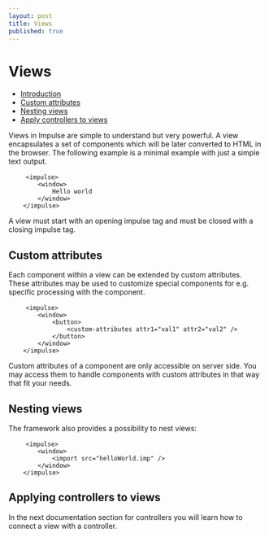 ```yaml
---
layout: post
title: Views
published: true
---
```


# Views

- [Introduction](#introduction)
- [Custom attributes](#custom-attributes)
- [Nesting views](#nesting-views)
- [Apply controllers to views](#apply-controllers)

<a name="introduction"></a>

Views in Impulse are simple to understand but very powerful. A view encapsulates a set of components which will be later converted to HTML in the browser. The following example is a minimal example with just a simple text output.

<pre class="line-numbers language-markup">
	<code class="language-markup">&lt;impulse&gt;
    	&lt;window&gt;
        	Hello world
        &lt;/window&gt;
    &lt;/impulse&gt;</code>
</pre>

A view must start with an opening impulse tag and must be closed with a closing impulse tag.

<a name="custom-attributes"></a>
## Custom attributes
Each component within a view can be extended by custom attributes. These attributes may be used to customize special components for e.g. specific processing with the component.

<pre class="line-numbers language-markup">
	<code class="language-markup">&lt;impulse&gt;
    	&lt;window&gt;
        	&lt;button&gt;
            	&lt;custom-attributes attr1="val1" attr2="val2" /&gt;
            &lt;/button&gt;
        &lt;/window&gt;
    &lt;/impulse&gt;</code>
</pre>

Custom attributes of a component are only accessible on server side. You may access them to handle components with custom attributes in that way that fit your needs.

<a name="nesting-views"></a>
## Nesting views

The framework also provides a possibility to nest views:

<pre class="line-numbers language-markup">
	<code class="language-markup">&lt;impulse&gt;
    	&lt;window&gt;
            &lt;import src="helloWorld.imp" /&gt;
        &lt;/window&gt;
    &lt;/impulse&gt;</code>
</pre>

<a name="apply-controllers"></a>
## Applying controllers to views
In the next documentation section for controllers you will learn how to connect a view with a controller.
